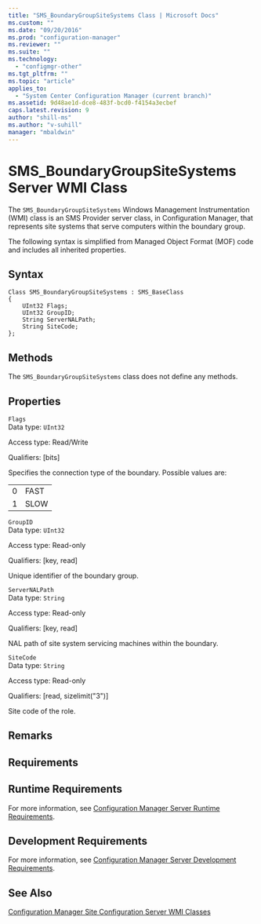 ```yaml
---
title: "SMS_BoundaryGroupSiteSystems Class | Microsoft Docs"
ms.custom: ""
ms.date: "09/20/2016"
ms.prod: "configuration-manager"
ms.reviewer: ""
ms.suite: ""
ms.technology:
  - "configmgr-other"
ms.tgt_pltfrm: ""
ms.topic: "article"
applies_to:
  - "System Center Configuration Manager (current branch)"
ms.assetid: 9d48ae1d-dce8-483f-bcd0-f4154a3ecbef
caps.latest.revision: 9
author: "shill-ms"
ms.author: "v-suhill"
manager: "mbaldwin"
---
```

# SMS_BoundaryGroupSiteSystems Server WMI Class
The `SMS_BoundaryGroupSiteSystems` Windows Management Instrumentation (WMI) class is an SMS Provider server class, in Configuration Manager, that represents site systems that serve computers within the boundary group.  

 The following syntax is simplified from Managed Object Format (MOF) code and includes all inherited properties.  

## Syntax  

```  
Class SMS_BoundaryGroupSiteSystems : SMS_BaseClass  
{  
    UInt32 Flags;  
    UInt32 GroupID;  
    String ServerNALPath;  
    String SiteCode;  
};  
```  

## Methods  
 The `SMS_BoundaryGroupSiteSystems` class does not define any methods.  

## Properties  
 `Flags`  
 Data type: `UInt32`  

 Access type: Read/Write  

 Qualifiers: [bits]  

 Specifies the connection type of the boundary. Possible values are:  

|||  
|-|-|  
|0|FAST|  
|1|SLOW|  

 `GroupID`  
 Data type: `UInt32`  

 Access type: Read-only  

 Qualifiers: [key, read]  

 Unique identifier of the boundary group.  

 `ServerNALPath`  
 Data type: `String`  

 Access type: Read-only  

 Qualifiers: [key, read]  

 NAL path of site system servicing machines within the boundary.  

 `SiteCode`  
 Data type: `String`  

 Access type: Read-only  

 Qualifiers: [read, sizelimit("3")]  

 Site code of the role.  

## Remarks  

## Requirements  

## Runtime Requirements  
 For more information, see [Configuration Manager Server Runtime Requirements](../../../../../develop/core/reqs/server-runtime-requirements.md).  

## Development Requirements  
 For more information, see [Configuration Manager Server Development Requirements](../../../../../develop/core/reqs/server-development-requirements.md).  

## See Also  
 [Configuration Manager Site Configuration Server WMI Classes](../../../../../develop/reference/core/servers/configure/site-configuration-server-wmi-classes.md)
